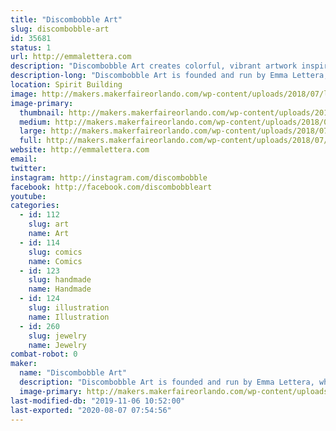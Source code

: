 ```yaml
---
title: "Discombobble Art"
slug: discombobble-art
id: 35681
status: 1
url: http://emmalettera.com
description: "Discombobble Art creates colorful, vibrant artwork inspired by pop culture, fashion photography, and the fantasy genre. While primarily working with digital media and watercolor, Disombobble also experiments with various other materials that include gouache, resin casting, wire wrapping, and linoleum printing to create prints, jewelry, and apparel. "
description-long: "Discombobble Art is founded and run by Emma Lettera, who's background is primarily in graphic design. Using her design background, under the Discombobble brand, Emma creates colorful, vibrant artwork inspired by pop culture, fashion photography, and the fantasy genre. While she primarily works with digital media and watercolor, she also experiments with various other materials that include gouache, resin casting, wire wrapping, and linoleum printing to create prints, jewelry, and apparel. When exhibiting at events, Emma regularly sketches to demonstrate the use of different materials and drawing techniques for anyone who is curious and loves answering any questions about the creative field."
location: Spirit Building
image: http://makers.makerfaireorlando.com/wp-content/uploads/2018/07/logo-3-1024x1024.png
image-primary:
  thumbnail: http://makers.makerfaireorlando.com/wp-content/uploads/2018/07/logo-3-150x150.png
  medium: http://makers.makerfaireorlando.com/wp-content/uploads/2018/07/logo-3-300x300.png
  large: http://makers.makerfaireorlando.com/wp-content/uploads/2018/07/logo-3-1024x1024.png
  full: http://makers.makerfaireorlando.com/wp-content/uploads/2018/07/logo-3.png
website: http://emmalettera.com
email: 
twitter: 
instagram: http://instagram.com/discombobble
facebook: http://facebook.com/discombobbleart
youtube: 
categories:
  - id: 112
    slug: art
    name: Art
  - id: 114
    slug: comics
    name: Comics
  - id: 123
    slug: handmade
    name: Handmade
  - id: 124
    slug: illustration
    name: Illustration
  - id: 260
    slug: jewelry
    name: Jewelry
combat-robot: 0
maker:
  name: "Discombobble Art"
  description: "Discombobble Art is founded and run by Emma Lettera, who's background is primarily in graphic design. Using her design background, under the Discombobble brand, Emma creates colorful, vibrant artwork inspired by pop culture, fashion photography, and the fantasy genre. While she primarily works with digital media and watercolor, she also experiments with various other materials that include gouache, resin casting, wire wrapping, and linoleum printing to create prints, jewelry, and apparel. "
  image-primary: http://makers.makerfaireorlando.com/wp-content/uploads/2018/07/logo-2-1024x1024.png
last-modified-db: "2019-11-06 10:52:00"
last-exported: "2020-08-07 07:54:56"
---
```


